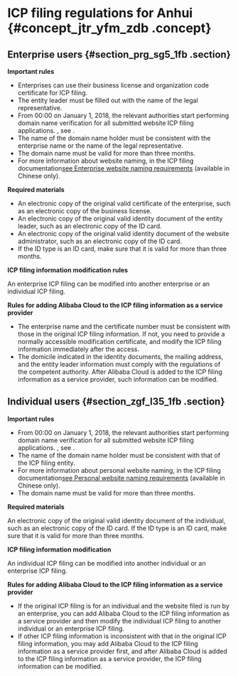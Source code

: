 # ICP filing regulations for Anhui {#concept_jtr_yfm_zdb .concept}

## Enterprise users {#section_prg_sg5_1fb .section}

 **Important rules** 

-   Enterprises can use their business license and organization code certificate for ICP filing.
-   The entity leader must be filled out with the name of the legal representative.
-   From 00:00 on January 1, 2018, the relevant authorities start performing domain name verification for all submitted website ICP filing applications. , see .
-   The name of the domain name holder must be consistent with the enterprise name or the name of the legal representative.
-   The domain name must be valid for more than three months.
-   For more information about website naming, in the ICP filing documentation[see Enterprise website naming requirements](https://help.aliyun.com/knowledge_detail/36948.html#title-yw5-zl7-utv) \(available in Chinese only\).

 **Required materials** 

-   An electronic copy of the original valid certificate of the enterprise, such as an electronic copy of the business license.
-   An electronic copy of the original valid identity document of the entity leader, such as an electronic copy of the ID card.
-   An electronic copy of the original valid identity document of the website administrator, such as an electronic copy of the ID card.
-   If the ID type is an ID card, make sure that it is valid for more than three months.

 **ICP filing information modification rules** 

An enterprise ICP filing can be modified into another enterprise or an individual ICP filing.

 **Rules for adding Alibaba Cloud to the ICP filing information as a service provider** 

-   The enterprise name and the certificate number must be consistent with those in the original ICP filing information. If not, you need to provide a normally accessible modification certificate, and modify the ICP filing information immediately after the access.
-   The domicile indicated in the identity documents, the mailing address, and the entity leader information must comply with the regulations of the competent authority. After Alibaba Cloud is added to the ICP filing information as a service provider, such information can be modified.

## Individual users {#section_zgf_l35_1fb .section}

 **Important rules** 

-   From 00:00 on January 1, 2018, the relevant authorities start performing domain name verification for all submitted website ICP filing applications. , see .
-   The name of the domain name holder must be consistent with that of the ICP filing entity.
-   For more information about personal website naming, in the ICP filing documentation[see Personal website naming requirements](https://help.aliyun.com/knowledge_detail/36948.html#title-lhm-b1g-ehx) \(available in Chinese only\).
-   The domain name must be valid for more than three months.

 **Required materials** 

An electronic copy of the original valid identity document of the individual, such as an electronic copy of the ID card. If the ID type is an ID card, make sure that it is valid for more than three months.

 **ICP filing information modification** 

An individual ICP filing can be modified into another individual or an enterprise ICP filing.

 **Rules for adding Alibaba Cloud to the ICP filing information as a service provider** 

-   If the original ICP filing is for an individual and the website filed is run by an enterprise, you can add Alibaba Cloud to the ICP filing information as a service provider and then modify the individual ICP filing to another individual or an enterprise ICP filing.
-   If other ICP filing information is inconsistent with that in the original ICP filing information, you may add Alibaba Cloud to the ICP filing information as a service provider first, and after Alibaba Cloud is added to the ICP filing information as a service provider, the ICP filing information can be modified.

